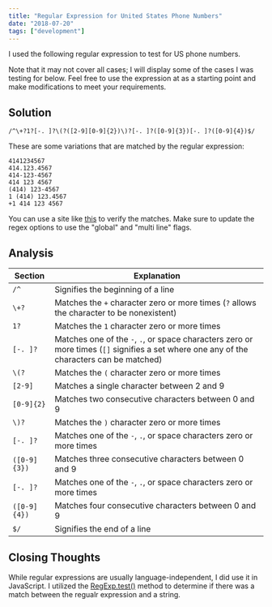 ```yaml
---
title: "Regular Expression for United States Phone Numbers"
date: "2018-07-20"
tags: ["development"]
---
```


I used the following regular expression to test for US phone numbers.

Note that it may not cover all cases; I will display some of the cases I was testing for below. Feel free to use the expression at as a starting point and make modifications to meet your requirements.

## Solution

```re
/^\+?1?[-. ]?\(?([2-9][0-9]{2})\)?[-. ]?([0-9]{3})[-. ]?([0-9]{4})$/ 
```

These are some variations that are matched by the regular expression:

```
4141234567 
414.123.4567 
414-123-4567 
414 123 4567
(414) 123-4567 
1 (414) 123.4567 
+1 414 123 4567
```

You can use a site like [this](https://regex101.com/) to verify the matches. Make sure to update the regex options to use the "global" and "multi line" flags.

## Analysis

| Section      | Explanation                                                                                                                               |
| ------------ | ----------------------------------------------------------------------------------------------------------------------------------------- |
| `/^`         | Signifies the beginning of a line                                                                                                         |
| `\+?`        | Matches the `+` character zero or more times (`?` allows the character to be nonexistent)                                                 |
| `1?`         | Matches the `1` character zero or more times                                                                                              |
| `[-. ]?`     | Matches one of the `-`, `.`, or space characters zero or more times (`[]` signifies a set where one any of the characters can be matched) |
| `\(?`        | Matches the `(` character zero or more times                                                                                              |
| `[2-9]`      | Matches a single character between 2 and 9                                                                                                |
| `[0-9]{2}`   | Matches two consecutive characters between 0 and 9                                                                                        |
| `\)?`        | Matches the `)` character zero or more times                                                                                              |
| `[-. ]?`     | Matches one of the `-`, `.`, or space characters zero or more times                                                                       |
| `([0-9]{3})` | Matches three consecutive characters between 0 and 9                                                                                      |
| `[-. ]?`     | Matches one of the `-`, `.`, or space characters zero or more times                                                                       |
| `([0-9]{4})` | Matches four consecutive characters between 0 and 9                                                                                       |
| `$/`         | Signifies the end of a line                                                                                                               |

## Closing Thoughts

While regular expressions are usually language-independent, I did use it in JavaScript. I utilized the [RegExp.test()](https://developer.mozilla.org/en-US/docs/Web/JavaScript/Reference/Global_Objects/RegExp/test) method to determine if there was a match between the regualr expression and a string.